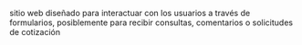 sitio web diseñado para interactuar con los usuarios a través de formularios, posiblemente para recibir consultas, comentarios o solicitudes de cotización
